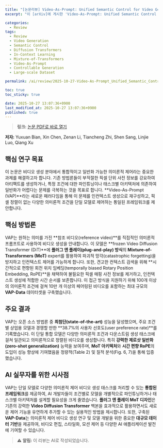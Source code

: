 ```yaml
---
title: "[논문리뷰] Video-As-Prompt: Unified Semantic Control for Video Generation"
excerpt: "이 [arXiv]에 게시한 'Video-As-Prompt: Unified Semantic Control for Video Generation' 논문에 대한 자세한 리뷰입니다."

categories:
  - Review
tags:
  - Review
  - Video Generation
  - Semantic Control
  - Diffusion Transformers
  - In-Context Learning
  - Mixture-of-Transformers
  - Video-As-Prompt
  - Controllable Generation
  - Large-scale Dataset

permalink: /ai/review/2025-10-27-Video-As-Prompt_Unified_Semantic_Control_for_Video_Generation/

toc: true
toc_sticky: true

date: 2025-10-27 13:07:36+0900
last_modified_at: 2025-10-27 13:07:36+0900
published: true
---
```

> **링크:** [논문 PDF로 바로 열기](https://arxiv.org/abs/2510.20888)

**저자:** Yuxuan Bian, Xin Chen, Zenan Li, Tiancheng Zhi, Shen Sang, Linjie Luo, Qiang Xu



## 핵심 연구 목표
이 논문은 비디오 생성 분야에서 통합적이고 일반화 가능한 의미론적 제어라는 중요한 과제를 해결하고자 합니다. 기존 방법론들이 부적절한 픽셀 단위 사전 정보를 강요하여 아티팩트를 생성하거나, 특정 조건에 대한 파인튜닝이나 태스크별 아키텍처에 의존하여 일반화가 어렵다는 문제를 극복하는 것을 목표로 합니다. **Video-As-Prompt (VAP)**라는 새로운 패러다임을 통해 이 문제를 인컨텍스트 생성으로 재구성하고, 픽셀 정렬이 없는 다양한 의미론적 조건을 단일 모델로 제어하는 통일된 프레임워크를 제안합니다.

## 핵심 방법론
VAP는 원하는 의미를 가진 **참조 비디오(reference video)**를 직접적인 의미론적 프롬프트로 사용하여 비디오 생성을 안내합니다. 이 모델은 **frozen Video Diffusion Transformer (DiT)**에 **플러그 앤 플레이(plug-and-play) 방식**의 **Mixture-of-Transformers (MoT)** expert를 활용하여 파괴적 망각(catastrophic forgetting)을 방지하고 인컨텍스트 제어를 가능하게 합니다. 또한, 견고한 컨텍스트 검색을 위해 **시간적으로 편향된 회전 위치 임베딩(temporally biased Rotary Position Embedding, RoPE)**을 채택하여 불필요한 픽셀 매핑 사전 정보를 제거하고, 인컨텍스트 생성에 적합한 시간 순서를 보존합니다. 이 접근 방식을 지원하기 위해 100개 이상의 의미론적 조건에 걸쳐 10만 개 이상의 페어링된 비디오를 포함하는 최대 규모의 **VAP-Data** 데이터셋을 구축했습니다.

## 주요 결과
VAP는 오픈 소스 방법론 중 **최첨단(state-of-the-art)** 성능을 달성했으며, 주요 조건별 상업용 모델과 경쟁할 만한 **38.7%의 사용자 선호도(user preference rate)**를 기록했습니다. 이 단일 통합 모델은 다양한 의미론적 조건과 다운스트림 생성 태스크에 걸쳐 일관되고 의미론적으로 정렬된 비디오를 생성합니다. 특히 **강력한 제로샷 일반화(zero-shot generalization)** 능력을 보여주며, **MoT 아키텍처**와 **시간 편향 RoPE**의 도입이 성능 향상에 기여했음을 정량적(Table 2) 및 질적 분석(Fig. 6, 7)을 통해 입증했습니다.

## AI 실무자를 위한 시사점
VAP는 단일 모델로 다양한 의미론적 제어 비디오 생성 태스크를 처리할 수 있는 **통합된 프레임워크**를 제공하여, AI 개발자들이 조건별로 모델을 개별적으로 파인튜닝하거나 태스크별 아키텍처를 설계할 필요성을 크게 줄였습니다. **플러그 앤 플레이 MoT 디자인**은 기존의 강력한 **Video Diffusion Transformer** 백본을 효과적으로 활용하면서도 새로운 제어 기능을 유연하게 추가할 수 있는 실용적인 방법을 제시합니다. 또한, 구축된 **VAP-Data**는 의미론적 제어 비디오 생성 연구 및 모델 개발을 위한 중요한 **대규모 데이터 기반**을 제공하여, 비디오 편집, 스타일화, 모션 제어 등 다양한 AI 애플리케이션 발전에 기여할 수 있습니다.

> ⚠️ **알림:** 이 리뷰는 AI로 작성되었습니다.